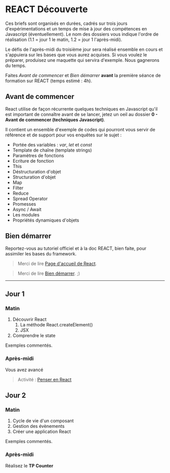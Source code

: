 # REACT Découverte

Ces briefs sont organisés en durées, cadrés sur trois jours d'expérimentations et un temps de mise à jour des compétences en Javascript (éventuellement). Le nom des dossiers vous indique l'ordre de réalisation (1.1 = jour 1 le matin, 1.2 = jour 1 l'après-midi).  
  
Le défis de l'après-midi du troisième jour sera réalisé ensemble en cours et s'appuiera sur les bases que vous aurez acquises. Si vous voulez le préparer, produisez une maquette qui servira d'exemple. Nous gagnerons du temps.
  
Faites *Avant de commencer* et *Bien démarrer* __avant__ la première séance de formation sur REACT (temps estimé : 4h).

## Avant de commencer

React utilise de façon récurrente quelques techniques en Javascript qu'il est important de connaître avant de se lancer, jetez un oeil au dossier __0 - Avant de commencer (techniques Javascript)__.

Il contient un ensemble d'exemple de codes qui pourront vous servir de référence et de support pour vos enquêtes sur le sujet :

- Portée des variables : *var*, *let* et *const*
- Template de chaîne (template strings)
- Paramètres de fonctions
- Ecriture de fonction
- This
- Déstructuration d'objet
- Structuration d'objet
- Map
- Filter
- Reduce
- Spread Operator
- Promesses
- Async / Await
- Les modules
- Propriétés dynamiques d'objets

## Bien démarrer
Reportez-vous au tutoriel officiel et à la doc REACT, bien faite, pour assimiler les bases du framework.

> Merci de lire [Page d'accueil de React](https://fr.reactjs.org/).

> Merci de lire [Bien démarrer](https://fr.reactjs.org/docs/getting-started.html). ;)

---

## Jour 1

### Matin

1. Découvrir React
   1. La méthode React.createElement()
   2. JSX
2. Comprendre le state

Exemples commentés.

### Après-midi
Vous avez avancé

> Activité : [Penser en React](https://fr.reactjs.org/docs/thinking-in-react.html)

## Jour 2

### Matin

1. Cycle de vie d'un composant
2. Gestion des évènements
3. Créer une application React

Exemples commentés.

### Après-midi

Réalisez le __TP Counter__
